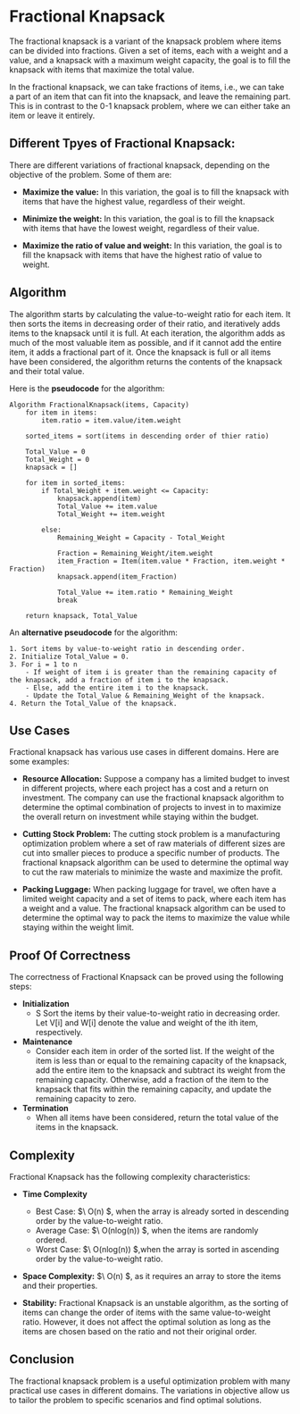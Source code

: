 # Fractional Knapsack

The fractional knapsack is a variant of the knapsack problem where items can be divided into fractions. Given a set of items, each with a weight and a value, and a knapsack with a maximum weight capacity, the goal is to fill the knapsack with items that maximize the total value.

In the fractional knapsack, we can take fractions of items, i.e., we can take a part of an item that can fit into the knapsack, and leave the remaining part. This is in contrast to the 0-1 knapsack problem, where we can either take an item or leave it entirely.

## Different Tpyes of Fractional Knapsack:

There are different variations of fractional knapsack, depending on the objective of the problem. Some of them are:

- **Maximize the value:** In this variation, the goal is to fill the knapsack with items that have the highest value, regardless of their weight.

- **Minimize the weight:** In this variation, the goal is to fill the knapsack with items that have the lowest weight, regardless of their value.

- **Maximize the ratio of value and weight:** In this variation, the goal is to fill the knapsack with items that have the highest ratio of value to weight.

## Algorithm

The algorithm starts by calculating the value-to-weight ratio for each item. It then sorts the items in decreasing order of their ratio, and iteratively adds items to the knapsack until it is full. At each iteration, the algorithm adds as much of the most valuable item as possible, and if it cannot add the entire item, it adds a fractional part of it. Once the knapsack is full or all items have been considered, the algorithm returns the contents of the knapsack and their total value.

Here is the **pseudocode** for the algorithm:

```less
Algorithm FractionalKnapsack(items, Capacity)
    for item in items:
        item.ratio = item.value/item.weight
    
    sorted_items = sort(items in descending order of thier ratio)

    Total_Value = 0
    Total_Weight = 0
    knapsack = []

    for item in sorted_items:
        if Total_Weight + item.weight <= Capacity:
            knapsack.append(item)
            Total_Value += item.value
            Total_Weight += item.weight

        else:
            Remaining_Weight = Capacity - Total_Weight

            Fraction = Remaining_Weight/item.weight
            item_Fraction = Item(item.value * Fraction, item.weight * Fraction)
            knapsack.append(item_Fraction)

            Total_Value += item.ratio * Remaining_Weight
            break
    
    return knapsack, Total_Value
```

An **alternative pseudocode** for the algorithm:

```less
1. Sort items by value-to-weight ratio in descending order.
2. Initialize Total_Value = 0.
3. For i = 1 to n
    - If weight of item i is greater than the remaining capacity of the knapsack, add a fraction of item i to the knapsack.
    - Else, add the entire item i to the knapsack.
    - Update the Total_Value & Remaining_Weight of the knapsack.
4. Return the Total_Value of the knapsack.
```

## Use Cases
Fractional knapsack has various use cases in different domains. Here are some examples:

- **Resource Allocation:** Suppose a company has a limited budget to invest in different projects, where each project has a cost and a return on investment. The company can use the fractional knapsack algorithm to determine the optimal combination of projects to invest in to maximize the overall return on investment while staying within the budget.

- **Cutting Stock Problem:** The cutting stock problem is a manufacturing optimization problem where a set of raw materials of different sizes are cut into smaller pieces to produce a specific number of products. The fractional knapsack algorithm can be used to determine the optimal way to cut the raw materials to minimize the waste and maximize the profit.

- **Packing Luggage:** When packing luggage for travel, we often have a limited weight capacity and a set of items to pack, where each item has a weight and a value. The fractional knapsack algorithm can be used to determine the optimal way to pack the items to maximize the value while staying within the weight limit.

## Proof Of Correctness

The correctness of Fractional Knapsack can be proved using the following steps:

- **Initialization**
    - S Sort the items by their value-to-weight ratio in decreasing order. Let V[i] and W[i] denote the value and weight of the ith item, respectively.
- **Maintenance**
    - Consider each item in order of the sorted list. If the weight of the item is less than or equal to the remaining capacity of the knapsack, add the entire item to the knapsack and subtract its weight from the remaining capacity. Otherwise, add a fraction of the item to the knapsack that fits within the remaining capacity, and update the remaining capacity to zero.
- **Termination**
    - When all items have been considered, return the total value of the items in the knapsack.
    
## Complexity

Fractional Knapsack has the following complexity characteristics:    

- **Time Complexity**
    - Best Case: $\ O(n) $, when the array is already sorted in descending order by the value-to-weight ratio.
    - Average Case: $\ O(nlog(n)) $, when the items are randomly ordered.
    - Worst Case: $\ O(nlog(n)) $,when the array is sorted in ascending order by the value-to-weight ratio.

- **Space Complexity:** $\ O(n) $, as it requires an array to store the items and their properties.

- **Stability:** Fractional Knapsack is an unstable algorithm, as the sorting of items can change the order of items with the same value-to-weight ratio. However, it does not affect the optimal solution as long as the items are chosen based on the ratio and not their original order.

## Conclusion

The fractional knapsack problem is a useful optimization problem with many practical use cases in different domains. The variations in objective allow us to tailor the problem to specific scenarios and find optimal solutions.